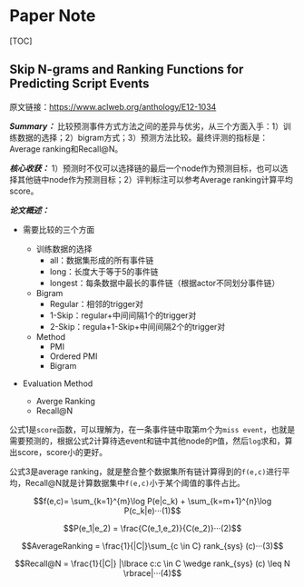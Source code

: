 # Paper Note


[TOC]

## Skip N-grams and Ranking Functions for Predicting Script Events

原文链接：https://www.aclweb.org/anthology/E12-1034

***Summary：*** 比较预测事件方式方法之间的差异与优劣，从三个方面入手：1）训练数据的选择；2）bigram方式；3）预测方法比较。最终评测的指标是：Average ranking和Recall@N。

***核心收获：*** 1）预测时不仅可以选择链的最后一个node作为预测目标，也可以选择其他链中node作为预测目标；2）评判标注可以参考Average ranking计算平均score。

***论文概述：*** 
* 需要比较的三个方面
    * 训练数据的选择
        * all：数据集形成的所有事件链
        * long：长度大于等于5的事件链
        * longest：每条数据中最长的事件链（根据actor不同划分事件链）
    * Bigram
        * Regular：相邻的trigger对
        * 1-Skip：regular+中间间隔1个的trigger对
        * 2-Skip：regula+1-Skip+中间间隔2个的trigger对
    * Method
        * PMI
        * Ordered PMI
        * Bigram

* Evaluation Method
    * Averge Ranking
    * Recall@N

公式1是```score```函数，可以理解为，在一条事件链中取第m个为```miss event```，也就是需要预测的，根据公式2计算待选event和链中其他node的```P```值，然后```log```求和，算出score，score小的更好。

公式3是average ranking，就是整合整个数据集所有链计算得到的```f(e,c)```进行平均，Recall@N就是计算数据集中```f(e,c)```小于某个阈值的事件占比。

```math
f(e,c)= \sum_{k=1}^{m}\log P(e|c_k) + \sum_{k=m+1}^{n}\log P(c_k|e)···(1)
```
```math
P(e_1|e_2) = \frac{C(e_1,e_2)}{C(e_2)}···(2)
```
```math
AverageRanking = \frac{1}{|C|}\sum_{c \in C} rank_{sys} (c)···(3)
```
```math
Recall@N = \frac{1}{|C|} |\lbrace c:c \in C \wedge rank_{sys} (c) \leq N \rbrace|···(4)
```




